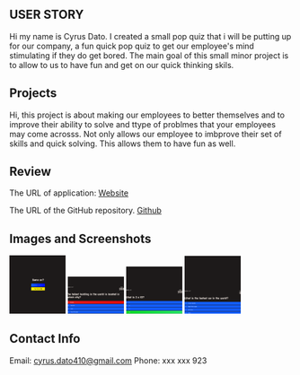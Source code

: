 ## USER STORY
Hi my name is Cyrus Dato. I created a small pop quiz that i will be putting up for our company, a fun quick pop quiz to get our employee's mind stimulating if they do get bored. The main goal of this small minor project is to allow to us to have fun and get on our quick thinking skils.



## Projects
Hi, this project is about making our employees to better themselves and to improve their ability to solve and ttype of problmes that your employees may come acrosss. Not only allows our employee to imbprove their set of skills and quick solving. This allows them to have fun as well.

## Review

The URL of application: [Website](https://saiiikooo.github.io/CatchThemQuiz/Index.html)

The URL of the GitHub repository. [Github](https://github.com/saiiikooo)


## Images and Screenshots

<img src="images/front.png" width="100">
<img src="images/wrong.png" width="100">
<img src="images/right.png" width="100">
<img src="images/questions.png" width="100">



## Contact Info
Email: cyrus.dato410@gmail.com
Phone: xxx xxx 923


